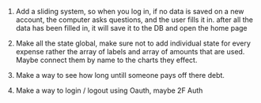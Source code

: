 1. Add a sliding system, so when you log in, if no data is saved on a new account, the computer asks questions, and the user fills it in. after all the data has been filled in, it will save it to the DB and open the home page

2. Make all the state global, make sure not to add individual state for every expense rather the array of labels and array of amounts that are used. Maybe connect them by name to the charts they effect. 

3. Make a way to see how long untill someone pays off there debt. 

4. Make a way to login / logout using Oauth, maybe 2F Auth
